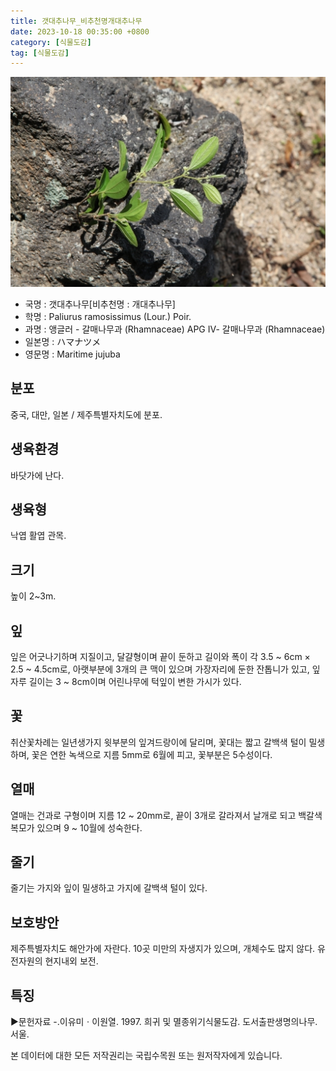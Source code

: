 ```yaml
---
title: 갯대추나무_비추천명개대추나무
date: 2023-10-18 00:35:00 +0800
category: [식물도감]
tag: [식물도감]
---
```




![갯대추나무[비추천명 : 개대추나무]](/assets/img/fileUpload/plants/basic/Rhamnaceae/Paliurus/7058/7058_4_th2.JPG)
- 국명 : 갯대추나무[비추천명 : 개대추나무]
- 학명 : Paliurus ramosissimus (Lour.) Poir.
- 과명 : 앵글러 - 갈매나무과 (Rhamnaceae) APG Ⅳ- 갈매나무과 (Rhamnaceae)
- 일본명 : ハマナツメ
- 영문명 : Maritime jujuba


## 분포
중국, 대만, 일본 / 제주특별자치도에 분포.
## 생육환경
바닷가에 난다.
## 생육형
낙엽 활엽 관목. 
## 크기
높이 2~3m.
## 잎
잎은 어긋나기하며 지질이고, 달걀형이며 끝이 둔하고 길이와 폭이 각  3.5 ~ 6cm × 2.5 ~ 4.5cm로, 아랫부분에 3개의 큰 맥이 있으며 가장자리에 둔한 잔톱니가 있고, 잎자루 길이는 3 ~ 8cm이며 어린나무에 턱잎이 변한 가시가 있다.
## 꽃
취산꽃차례는 일년생가지 윗부분의 잎겨드랑이에 달리며, 꽃대는 짧고 갈백색 털이 밀생하며, 꽃은 연한 녹색으로 지름 5mm로 6월에 피고, 꽃부분은 5수성이다.
## 열매
열매는 건과로 구형이며 지름 12 ~ 20mm로, 끝이 3개로 갈라져서 날개로 되고 백갈색 복모가 있으며 9 ~ 10월에 성숙한다.
## 줄기
줄기는 가지와 잎이 밀생하고 가지에 갈백색 털이 있다.
## 보호방안
제주특별자치도 해안가에 자란다. 10곳 미만의 자생지가 있으며, 개체수도 많지 않다. 유전자원의 현지내외 보전.
## 특징
▶문헌자료
-.이유미ㆍ이원열. 1997. 희귀 및 멸종위기식물도감. 도서출판생명의나무. 서울.






본 데이터에 대한 모든 저작권리는 국립수목원 또는 원저작자에게 있습니다.
